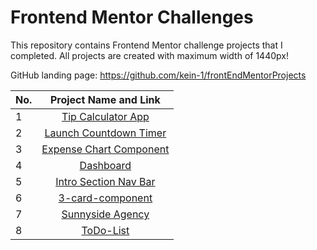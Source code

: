 # Frontend Mentor Challenges

This repository contains Frontend Mentor challenge projects that I completed.
All projects are created with maximum width of 1440px!

GitHub landing page: https://github.com/kein-1/frontEndMentorProjects


| No. |     Project Name and Link                           |       
| --- |:---------------------------------------------------:| 
| 1   | [Tip Calculator App](https://tip-calculator-app-eb8.pages.dev/)|   
| 2   | [Launch Countdown Timer](https://launch-countdown-timer.pages.dev/)|
| 3   | [Expense Chart Component](https://expense-app-1vt.pages.dev/)|      
| 4   | [Dashboard](https://69b5de9a.time-tracking-dashboard-3y5.pages.dev/)|      
| 5   | [Intro Section Nav Bar](https://intro-section-nav-bar.pages.dev/)|
| 6   | [3-card-component](https://3-card-component.pages.dev/)|
| 7   | [Sunnyside Agency](https://sunnyside-landing.pages.dev/)|
| 8   | [ToDo-List](https://todo-list-3lp.pages.dev/)|

